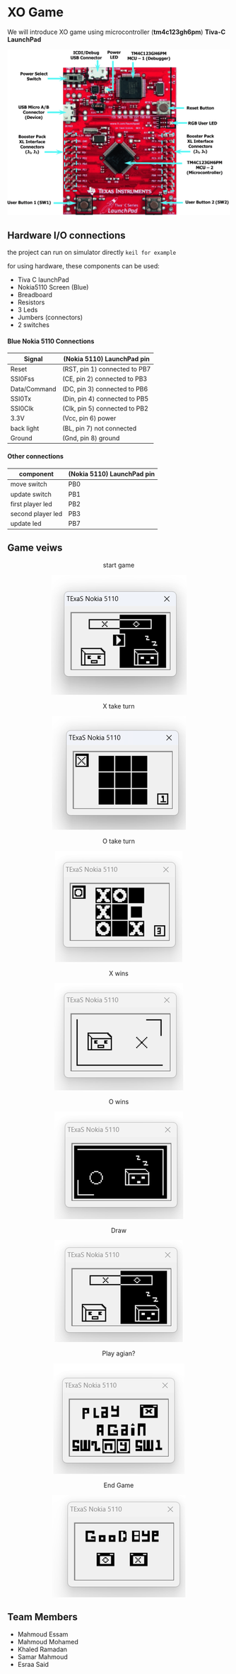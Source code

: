 #                   XO Game
We will introduce XO game using microcontroller (**tm4c123gh6pm**) **Tiva-C LaunchPad** 

<img src = "./images/tivaC.png"/>

## Hardware I/O connections

the project can run on simulator directly `keil for example`

for using hardware, these components can be used: 

- Tiva C launchPad
- Nokia5110 Screen (Blue)
- Breadboard
- Resistors
- 3 Leds
- Jumbers (connectors)
- 2 switches

#### Blue Nokia 5110 Connections

|           Signal          |           (Nokia 5110) LaunchPad pin          |
| ------------------------- | --------------------------------------------- |
|           Reset           |           (RST, pin 1) connected to PB7       |
|           SSI0Fss         |           (CE,  pin 2) connected to PB3       |
|           Data/Command    |           (DC,  pin 3) connected to PB6       |
|           SSI0Tx          |           (Din, pin 4) connected to PB5       |
|           SSI0Clk         |           (Clk, pin 5) connected to PB2       |
|           3.3V            |           (Vcc, pin 6) power                  |
|           back light      |           (BL,  pin 7) not connected          |
|           Ground          |           (Gnd, pin 8) ground                 |

#### Other connections

| component        | (Nokia 5110) LaunchPad pin  |
| ---------------- | --------------------------- |
| move switch      |   PB0                       |
| update switch    |   PB1                       |
| first player led |   PB2                       |
| second player led|   PB3                       |
| update led       |   PB7                       |


## Game veiws



<p align="center">start game 
</p>
<p align="center">
        <img src = "./images/splashScreen.png"/>
</p>


<p align="center">X take turn  </p>

<p align="center">
<img src = "./images/tunrX.png"/>
</p>


<p align="center"> O take turn   </p>

<p align="center">
<img src = "./images/turnO.png"/>
</p>

<p align="center">  X wins   </p>

<p align="center">
<img src = "./images/winnerX.png"/>
</p>

<p align="center"> O wins   </p>

<p align="center">
<img src = "./images/winnerO.png"/>
</p>

<p align="center"> Draw   </p>

<p align="center">
<img src = "./images/draw.png"/>
</p>

<p align="center"> Play agian?    </p>

<p align="center">
<img src = "./images/play_again.png"/>
</p>

<p align="center"> End Game   </p>

<p align="center">
<img src = "./images/end_game.png"/>
</p>


## Team Members
- Mahmoud Essam 
- Mahmoud Mohamed
- Khaled Ramadan
- Samar Mahmoud 
- Esraa Said 